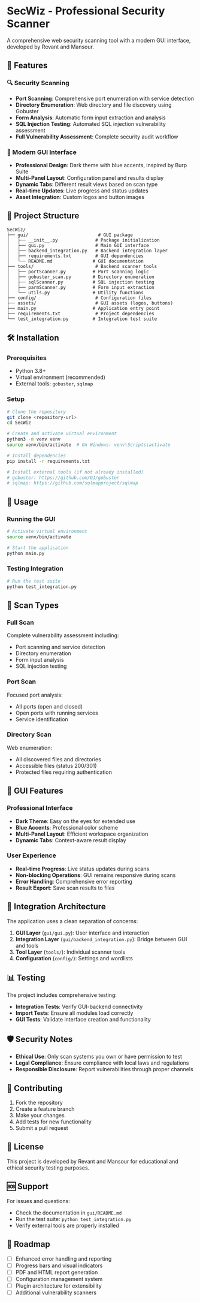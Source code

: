 # SecWiz - Professional Security Scanner

A comprehensive web security scanning tool with a modern GUI interface, developed by Revant and Mansour.

## 🚀 Features

### 🔍 Security Scanning
- **Port Scanning**: Comprehensive port enumeration with service detection
- **Directory Enumeration**: Web directory and file discovery using Gobuster
- **Form Analysis**: Automatic form input extraction and analysis
- **SQL Injection Testing**: Automated SQL injection vulnerability assessment
- **Full Vulnerability Assessment**: Complete security audit workflow

### 🎨 Modern GUI Interface
- **Professional Design**: Dark theme with blue accents, inspired by Burp Suite
- **Multi-Panel Layout**: Configuration panel and results display
- **Dynamic Tabs**: Different result views based on scan type
- **Real-time Updates**: Live progress and status updates
- **Asset Integration**: Custom logos and button images

## 📁 Project Structure

```
SecWiz/
├── gui/                          # GUI package
│   ├── __init__.py              # Package initialization
│   ├── gui.py                   # Main GUI interface
│   ├── backend_integration.py   # Backend integration layer
│   ├── requirements.txt         # GUI dependencies
│   └── README.md               # GUI documentation
├── tools/                       # Backend scanner tools
│   ├── portScanner.py          # Port scanning logic
│   ├── gobuster_scan.py        # Directory enumeration
│   ├── sqlScanner.py           # SQL injection testing
│   ├── parmScanner.py          # Form input extraction
│   └── utils.py                # Utility functions
├── config/                      # Configuration files
├── assets/                      # GUI assets (logos, buttons)
├── main.py                     # Application entry point
├── requirements.txt             # Project dependencies
└── test_integration.py         # Integration test suite
```

## 🛠️ Installation

### Prerequisites
- Python 3.8+
- Virtual environment (recommended)
- External tools: `gobuster`, `sqlmap`

### Setup
```bash
# Clone the repository
git clone <repository-url>
cd SecWiz

# Create and activate virtual environment
python3 -m venv venv
source venv/bin/activate  # On Windows: venv\Scripts\activate

# Install dependencies
pip install -r requirements.txt

# Install external tools (if not already installed)
# gobuster: https://github.com/OJ/gobuster
# sqlmap: https://github.com/sqlmapproject/sqlmap
```

## 🎯 Usage

### Running the GUI
```bash
# Activate virtual environment
source venv/bin/activate

# Start the application
python main.py
```

### Testing Integration
```bash
# Run the test suite
python test_integration.py
```

## 🔧 Scan Types

### Full Scan
Complete vulnerability assessment including:
- Port scanning and service detection
- Directory enumeration
- Form input analysis
- SQL injection testing

### Port Scan
Focused port analysis:
- All ports (open and closed)
- Open ports with running services
- Service identification

### Directory Scan
Web enumeration:
- All discovered files and directories
- Accessible files (status 200/301)
- Protected files requiring authentication

## 🎨 GUI Features

### Professional Interface
- **Dark Theme**: Easy on the eyes for extended use
- **Blue Accents**: Professional color scheme
- **Multi-Panel Layout**: Efficient workspace organization
- **Dynamic Tabs**: Context-aware result display

### User Experience
- **Real-time Progress**: Live status updates during scans
- **Non-blocking Operations**: GUI remains responsive during scans
- **Error Handling**: Comprehensive error reporting
- **Result Export**: Save scan results to files

## 🔄 Integration Architecture

The application uses a clean separation of concerns:

1. **GUI Layer** (`gui/gui.py`): User interface and interaction
2. **Integration Layer** (`gui/backend_integration.py`): Bridge between GUI and tools
3. **Tool Layer** (`tools/`): Individual scanner tools
4. **Configuration** (`config/`): Settings and wordlists

## 📊 Testing

The project includes comprehensive testing:
- **Integration Tests**: Verify GUI-backend connectivity
- **Import Tests**: Ensure all modules load correctly
- **GUI Tests**: Validate interface creation and functionality

## 🛡️ Security Notes

- **Ethical Use**: Only scan systems you own or have permission to test
- **Legal Compliance**: Ensure compliance with local laws and regulations
- **Responsible Disclosure**: Report vulnerabilities through proper channels

## 🤝 Contributing

1. Fork the repository
2. Create a feature branch
3. Make your changes
4. Add tests for new functionality
5. Submit a pull request

## 📝 License

This project is developed by Revant and Mansour for educational and ethical security testing purposes.

## 🆘 Support

For issues and questions:
- Check the documentation in `gui/README.md`
- Run the test suite: `python test_integration.py`
- Verify external tools are properly installed

## 🎯 Roadmap

- [ ] Enhanced error handling and reporting
- [ ] Progress bars and visual indicators
- [ ] PDF and HTML report generation
- [ ] Configuration management system
- [ ] Plugin architecture for extensibility
- [ ] Additional vulnerability scanners
